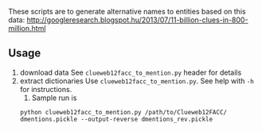These scripts are to generate alternative names to entities based on this data:
http://googleresearch.blogspot.hu/2013/07/11-billion-clues-in-800-million.html

## Usage

1. download data
See `clueweb12facc_to_mention.py` header for details
1. extract dictionaries
Use `clueweb12facc_to_mention.py`. See help with `-h` for instructions.
    1. Sample run is
    ~~~~
    python clueweb12facc_to_mention.py /path/to/Clueweb12FACC/ dmentions.pickle --output-reverse dmentions_rev.pickle
    ~~~~
